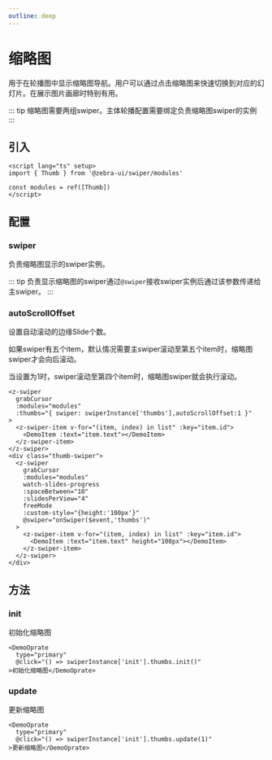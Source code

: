 ```yaml
---
outline: deep
---
```


# 缩略图

用于在轮播图中显示缩略图导航。用户可以通过点击缩略图来快速切换到对应的幻灯片。在展示图片画廊时特别有用。

::: tip
缩略图需要两组swiper。主体轮播配置需要绑定负责缩略图swiper的实例
:::

<script setup>
  import {
   ref
  } from 'vue';
  import {
  Thumb, FreeMode
} from '@zebra-ui/swiper/modules'

  const list = ref(Array.from({
   length: 5
  }).map((item, index) => {

    return {
     text: `Slide ${index + 1}` ,
     id: index + 1
    }

   }
  ))
  const modules = ref([Thumb, FreeMode])

  const swiperInstance = ref({})

  const onSwiper = (swiper, name)=>{

    swiperInstance.value[name] = swiper;

  }
</script>

## 引入

<!--@include: ./../.vitepress/mixins/modulesTip.md-->

```vue
<script lang="ts" setup>
import { Thumb } from '@zebra-ui/swiper/modules'

const modules = ref([Thumb])
</script>
```

## 配置

### swiper

负责缩略图显示的swiper实例。

::: tip
负责显示缩略图的swiper通过`@swiper`接收swiper实例后通过该参数传递给主swiper。
:::

<ComponentInfo type="SwiperInstance" value="-"></ComponentInfo>

<DemoBlock expanded>
<z-swiper grabCursor :modules="modules" :thumbs="{ swiper: swiperInstance['thumbs'] }">
  <z-swiper-item v-for="(item, index) in list" :key="item.id">
    <DemoItem :text="item.text"></DemoItem>
  </z-swiper-item>
</z-swiper>
<div class="thumb-swiper">
   <z-swiper grabCursor :modules="modules" watch-slides-progress :spaceBetween="10" :slidesPerView="4" freeMode :custom-style="{height:'100px'}" @swiper="onSwiper($event, 'thumbs')">
     <z-swiper-item v-for="(item, index) in list" :key="item.id">
       <DemoItem :text="item.text" height="100px"></DemoItem>
     </z-swiper-item>
   </z-swiper>
</div>
<template #code>

```html{4}
<z-swiper
  grabCursor
  :modules="modules"
  :thumbs="{ swiper: swiperInstance['thumbs'] }"
>
  <z-swiper-item v-for="(item, index) in list" :key="item.id">
    <DemoItem :text="item.text"></DemoItem>
  </z-swiper-item>
</z-swiper>
<div class="thumb-swiper">
  <z-swiper
    grabCursor
    :modules="modules"
    watch-slides-progress
    :spaceBetween="10"
    :slidesPerView="4"
    freeMode
    :custom-style="{height:'100px'}"
    @swiper="onSwiper($event,'thumbs')"
  >
    <z-swiper-item v-for="(item, index) in list" :key="item.id">
      <DemoItem :text="item.text" height="100px"></DemoItem>
    </z-swiper-item>
  </z-swiper>
</div>
```

```vue
<script setup>
import { ref } from 'vue'
import { Thumb, FreeMode } from '@zebra-ui/swiper/modules'

const list = ref(
  Array.from({
    length: 5
  }).map((item, index) => {
    return {
      text: `Slide ${index + 1}`,
      id: index + 1
    }
  })
)
const modules = ref([Thumb, FreeMode])

const swiperInstance = ref({})

const onSwiper = (swiper, name) => {
  swiperInstance.value[name] = swiper
}
</script>
```

::: tip
缩略图的样式需开发者维护。
:::

```css
<style lang="scss">
.thumb-swiper {
    margin-top: 10px;

    .swiper-slide {
        opacity: 0.4;
    }

    .swiper-slide-thumb-active {
        opacity: 1;
    }
}
</style>
```

  </template>

</DemoBlock>

<style lang="scss">
    .thumb-swiper{
        margin-top:10px;

        .swiper-slide {
            opacity: 0.4;
        }

        .swiper-slide-thumb-active {
            opacity: 1;
        }
    }
</style>

### autoScrollOffset

设置自动滚动的边缘Slide个数。

如果swiper有五个item，默认情况需要主swiper滚动至第五个item时，缩略图swiper才会向后滚动。

当设置为1时，swiper滚动至第四个item时，缩略图swiper就会执行滚动。

<ComponentInfo type="number" value="0"></ComponentInfo>

```html{4}
<z-swiper
  grabCursor
  :modules="modules"
  :thumbs="{ swiper: swiperInstance['thumbs'],autoScrollOffset:1 }"
>
  <z-swiper-item v-for="(item, index) in list" :key="item.id">
    <DemoItem :text="item.text"></DemoItem>
  </z-swiper-item>
</z-swiper>
<div class="thumb-swiper">
  <z-swiper
    grabCursor
    :modules="modules"
    watch-slides-progress
    :spaceBetween="10"
    :slidesPerView="4"
    freeMode
    :custom-style="{height:'100px'}"
    @swiper="onSwiper($event,'thumbs')"
  >
    <z-swiper-item v-for="(item, index) in list" :key="item.id">
      <DemoItem :text="item.text" height="100px"></DemoItem>
    </z-swiper-item>
  </z-swiper>
</div>
```

## 方法

### init

初始化缩略图

```vue
<DemoOprate
  type="primary"
  @click="() => swiperInstance['init'].thumbs.init()"
>初始化缩略图</DemoOprate>
```

### update

更新缩略图

```vue
<DemoOprate
  type="primary"
  @click="() => swiperInstance['init'].thumbs.update(1)"
>更新缩略图</DemoOprate>
```
